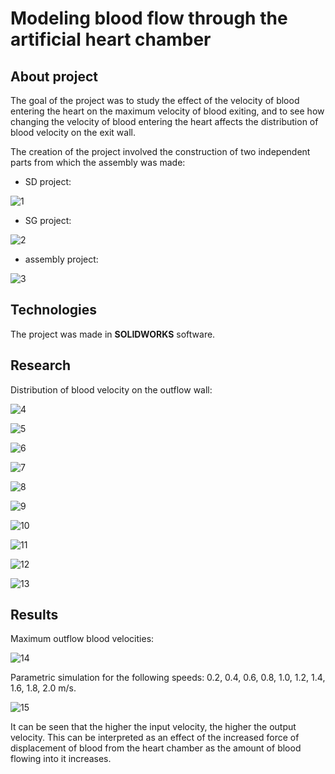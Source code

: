 # Modeling blood flow through the artificial heart chamber

## About project
The goal of the project was to study the effect of the velocity of blood entering the heart on the maximum velocity of blood exiting, 
and to see how changing the velocity of blood entering the heart affects the distribution of blood velocity on the exit wall.

The creation of the project involved the construction of two independent parts from which the assembly was made:
- SD project:

![1](./images/SD_project.jpg)

- SG project:

![2](./images/SG_project.jpg)

- assembly project:

![3](./images/assembly_project.jpg)

## Technologies
The project was made in **SOLIDWORKS** software.

## Research
Distribution of blood velocity on the outflow wall:

![4](./images/0_2.jpg)

![5](./images/0_4.jpg)

![6](./images/0_6.jpg)

![7](./images/0_8.jpg)

![8](./images/1_0.jpg)

![9](./images/1_2.jpg)

![10](./images/1_4.jpg)

![11](./images/1_6.jpg)

![12](./images/1_8.jpg)

![13](./images/2_0.jpg)

## Results
Maximum outflow blood velocities:

![14](./images/maximum_outflow_blood_velocities.jpg)

Parametric simulation for the following speeds: 0.2, 0.4, 0.6, 0.8, 1.0, 1.2, 1.4, 1.6, 1.8, 2.0 m/s.

![15](./images/parametric_simulation.jpg)

It can be seen that the higher the input velocity, the higher the output velocity. 
This can be interpreted as an effect of the increased force of displacement of blood from the heart chamber as the amount 
of blood flowing into it increases.
